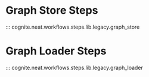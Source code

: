 # Graph Store Steps
::: cognite.neat.workflows.steps.lib.legacy.graph_store
<!-- # Graph Extractor Steps
::: cognite.neat.workflows.steps.lib.graph_extractor -->
# Graph Loader Steps
::: cognite.neat.workflows.steps.lib.legacy.graph_loader

<!-- # Graph Transformer Steps
::: cognite.neat.workflows.steps.lib.graph_transformer -->
